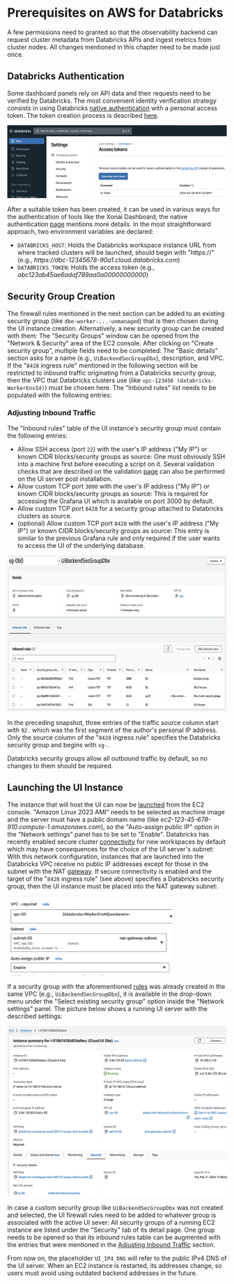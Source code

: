 # Prerequisites on AWS for Databricks
A few permissions need to granted so that the observability backend can request cluster metadata from Databricks APIs and ingest metrics from cluster nodes. All changes mentioned in this chapter need
to be made just once.

## Databricks Authentication
Some dashboard panels rely on API data and their requests need to be verified by Databricks. The most convenient identity verification strategy consists in using Databricks [native 
authentication](https://databricks-sdk-py.readthedocs.io/en/latest/authentication.html#databricks-native-authentication) with a personal access token. The token creation process is described [here](https://docs.databricks.com/en/dev-tools/auth/pat.html#databricks-personal-access-tokens-for-workspace-users).

<img src="../images/AccessToken.png" width="550" height="167" />

After a suitable token has been created, it can be used in various ways for the authentication of tools like the Xonai Dashboard, the native authentication [page](https://databricks-sdk-py.readthedocs.io/en/latest/authentication.html#databricks-native-authentication) 
mentions more details. In the most straightforward approach, two environment variables are declared:
- `DATABRICKS_HOST`: Holds the Databricks workspace instance URL from where tracked clusters will be launched, should begin with "https://" (e.g., _h<span>ttps://dbc-12345678-90a1.cloud.databricks.com_)
- `DATABRICKS_TOKEN`: Holds the access token (e.g., _abc123ab45ae6adaf789aa0a00000000000_)

## Security Group Creation
The firewall rules mentioned in the next section can be added to an existing security group (like `dbe-worker-...-unmanaged`) that is then chosen during the UI instance creation. Alternatively, a
new security group can be created with them: The "Security Groups" window can be opened from the "Network & Security" area of the EC2 console. After clicking on "Create security group", multiple fields
need to be completed: The "Basic details" section asks for a name (e.g., `UiBackendSecGroupDbx`), description, and VPC. If the "`8428` ingress rule" mentioned in the following section will be restricted
to inbound traffic originating from a Databricks security group, then the VPC that Databricks clusters use (like `vpc-123456 (databricks-WorkerEnvId)`) must be chosen here. The "Inbound rules" list
needs to be populated with the following entries:

### Adjusting Inbound Traffic
The "Inbound rules" table of the UI instance's security group must contain the following entries:
- Allow SSH access (port `22`) with the user's IP address ("My IP") or known CIDR blocks/security groups as source: One must obviously SSH into a machine first before executing a script on it. Several
  validation checks that are described on the validation [page](./checks.md) can also be performed on the UI server post installation.
- Allow custom TCP port `3000` with the user's IP address ("My IP") or known CIDR blocks/security groups as source: This is required for accessing the Grafana UI which is available on port 3000 by default.
- Allow custom TCP port `8428` for a security group attached to Databricks clusters as source.
- (optional) Allow custom TCP port `8428` with the user's IP address ("My IP") or known CIDR blocks/security groups as source: This entry is similar to the previous Grafana rule and only required if
  the user wants to access the UI of the underlying database.

<img src="../images/SecGroupDbx.png" width="687" height="358" />

In the preceding snapshot, three entries of the traffic source column start with `92.` which was the first segment of the author's personal IP address. Only the source column of the
"`8428` ingress rule" specifies the Databricks security group and begins with `sg-`.

Databricks security groups allow all outbound traffic by default, so no changes to them should be required.

## Launching the UI Instance
The instance that will host the UI can now be [launched](https://docs.aws.amazon.com/AWSEC2/latest/UserGuide/EC2_GetStarted.html#ec2-launch-instance) from the EC2 console. "Amazon Linux 2023 AMI"
needs to be selected as machine image and the server must have a public domain name (like _ec2-123-45-678-910.compute-1.amazonaws.com_), so the "Auto-assign public IP" option in the "Network settings"
panel has to be set to "Enable". Databricks has recently enabled secure cluster [connectivity](https://docs.databricks.com/en/security/network/classic/secure-cluster-connectivity.html) for new workspaces by default which may have
consequences for the choice of the UI server's subnet: With this network configuration, instances that are launched into the Databricks VPC receive no public IP addresses except for those in the 
subnet with the NAT [gateway](https://docs.aws.amazon.com/vpc/latest/userguide/vpc-nat-gateway.html). If secure connectivity is enabled and the target of the "`8428` ingress rule" (see above) specifies
a Databricks security group, then the UI instance must be placed into the NAT gateway subnet:

<img src="../images/DbxSubnet.png" width="380" height="182" />

If a security group with the aforementioned [rules](#adjusting-inbound-traffic) was already created in the same VPC (e.g., `UiBackendSecGroupDbx`), it is available in the drop-down menu under the 
"Select existing security group" option inside the "Network settings" panel. The picture below shows a running UI server with the described settings:

<img src="../images/RunningInstanceDbx.png" width="555" height="391" />

In case a custom security group like `UiBackendSecGroupDbx` was not created and selected, the UI firewall rules need to be added to whatever group is associated with the active UI sever:
All security groups of a running EC2 instance are listed under the "Security" tab of its detail page. One group needs to be opened so that its inbound rules table can be augmented with the entries 
that were mentioned in the [Adjusting Inbound Traffic](#adjusting-inbound-traffic) section.

From now on, the placeholder `UI_IP4_DNS` will refer to the public IPv4 DNS of the UI server. When an EC2 instance is restarted, its addresses change, so users must avoid using outdated backend
addresses in the future.
